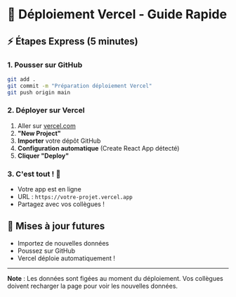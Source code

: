 # 🚀 **Déploiement Vercel - Guide Rapide**

## ⚡ **Étapes Express (5 minutes)**

### 1. **Pousser sur GitHub**
```bash
git add .
git commit -m "Préparation déploiement Vercel"
git push origin main
```

### 2. **Déployer sur Vercel**
1. Aller sur [vercel.com](https://vercel.com)
2. **"New Project"**
3. **Importer** votre dépôt GitHub
4. **Configuration automatique** (Create React App détecté)
5. **Cliquer "Deploy"**

### 3. **C'est tout !** 🎉
- Votre app est en ligne
- URL : `https://votre-projet.vercel.app`
- Partagez avec vos collègues !

## 🔄 **Mises à jour futures**
- Importez de nouvelles données
- Poussez sur GitHub
- Vercel déploie automatiquement !

---
**Note** : Les données sont figées au moment du déploiement.
Vos collègues doivent recharger la page pour voir les nouvelles données.
